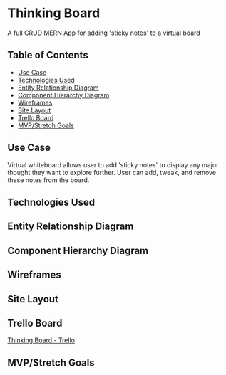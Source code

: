 # Thinking Board
A full CRUD MERN App for adding 'sticky notes' to a virtual board

## Table of Contents
- [Use Case](#usecase)
- [Technologies Used](#technologies-used)
- [Entity Relationship Diagram](#entity-relationship-diagram)
- [Component Hierarchy Diagram](#component-hierarchy-diagram)
- [Wireframes](#wireframes)
- [Site Layout](#site-layout)
- [Trello Board](#trello-board)
- [MVP/Stretch Goals](#mvpstretch-goals)

## Use Case
Virtual whiteboard allows user to add 'sticky notes' to display any major thought they want to explore further. User can add, tweak, and remove these notes from the board.

## Technologies Used

## Entity Relationship Diagram

## Component Hierarchy Diagram

## Wireframes

## Site Layout

## Trello Board
[Thinking Board - Trello](https://trello.com/b/JSmalfBi/thinking-board)

## MVP/Stretch Goals